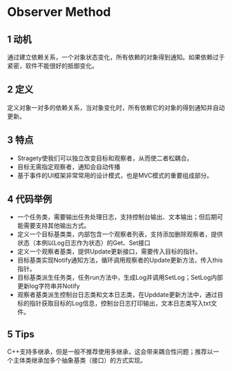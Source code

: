 # Observer Method
## 1 动机
通过建立依赖关系，一个对象状态变化，所有依赖的对象得到通知。如果依赖过于紧密，软件不能很好的抵御变化。
## 2 定义
定义对象一对多的依赖关系，当对象变化时，所有依赖它的对象的得到通知并自动更新。
## 3 特点
- Stragety使我们可以独立改变目标和观察者，从而使二者松耦合。
- 目标无需指定观察者，通知会自动传播
- 基于事件的UI框架非常常用的设计模式，也是MVC模式的重要组成部分。
## 4 代码举例
- 一个任务类，需要输出任务处理日志，支持控制台输出、文本输出；但后期可能需要支持其他输出方式。
- 定义一个目标基类类，内部包含一个观察者列表，支持添加删除观察者，提供状态（本例以Log日志作为状态）的Get、Set接口
- 定义一个观察者基类，提供Update更新接口，需要传入目标的指针。
- 目标基类实现Notify通知方法，循环调用观察者的Update更新方法，传入this指针。
- 目标基类派生任务类，任务run方法中，生成Log并调用SetLog；SetLog内部更新log字符串并Notify
- 观察者基类派生控制台日志类和文本日志类，在Upddate更新方法中，通过目标的指针获取目标的Log信息，控制台日志打印输出，文本日志类写入txt文件。
## 5 Tips
C++支持多继承，但是一般不推荐使用多继承，这会带来耦合性问题；推荐以一个主体类继承加多个抽象基类（接口）的方式实现。